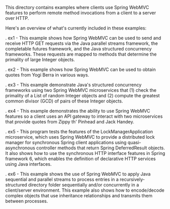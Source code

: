 This directory contains examples where clients use Spring WebMVC
features to perform remote method invocations from a client to a
server over HTTP.

Here's an overview of what's currently included in these examples:

. ex1 - This example shows how Spring WebMVC can be used to send and
        receive HTTP GET requests via the Java parallel streams
        framework, the completable futures framework, and the Java
        structured concurrency frameworks.  These requests are mapped
        to methods that determine the primality of large Integer
        objects.

. ex2 - This example shows how Spring WebMVC can be used to obtain
        quotes from Yogi Berra in various ways.

. ex3 - This example demonstrate Java's structured concurrency
        frameworks using two Spring WebMVC microservices that (1)
        check the primality of a List of random Integer objects and
        (2) compute the greatest common divisor (GCD) of pairs of
        these Integer objects.

. ex4 - This example demonstrates the ability to use Spring WebMVC
        features so a client uses an API gateway to interact with two
        microservices that provide quotes from Zippy th' Pinhead and
        Jack Handey.

. ex5 - This program tests the features of the LockManagerApplication
        microservice, which uses Spring WebMVC to provide a
        distributed lock manager for synchronous Spring client
        applications using quasi-asynchronous controller methods that
        return Spring DeferredResult objects.  It also shows how to
        use the synchronous HTTP interface features in Spring
        framework 6, which enables the definition of declarative HTTP
        services using Java interfaces.

. ex6 - This example shows the use of Spring WebMVC to apply Java
        sequential and parallel streams to process entries in a
        recursively-structured directory folder sequentially and/or
        concurrently in a client/server environment.  This example
        also shows how to encode/decode complex objects that use
        inheritance relationships and transmits them between
        processes.


